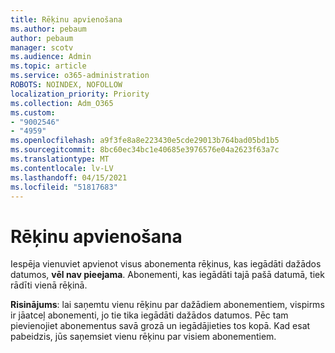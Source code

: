 ```yaml
---
title: Rēķinu apvienošana
ms.author: pebaum
author: pebaum
manager: scotv
ms.audience: Admin
ms.topic: article
ms.service: o365-administration
ROBOTS: NOINDEX, NOFOLLOW
localization_priority: Priority
ms.collection: Adm_O365
ms.custom:
- "9002546"
- "4959"
ms.openlocfilehash: a9f3fe8a8e223430e5cde29013b764bad05bd1b5
ms.sourcegitcommit: 8bc60ec34bc1e40685e3976576e04a2623f63a7c
ms.translationtype: MT
ms.contentlocale: lv-LV
ms.lasthandoff: 04/15/2021
ms.locfileid: "51817683"
---
```

# <a name="combine-invoices"></a>Rēķinu apvienošana

Iespēja vienuviet apvienot visus abonementa rēķinus, kas iegādāti dažādos datumos, **vēl nav pieejama**. Abonementi, kas iegādāti tajā pašā datumā, tiek rādīti vienā rēķinā.

**Risinājums**: lai saņemtu vienu rēķinu par dažādiem abonementiem, vispirms ir jāatceļ abonementi, jo tie tika iegādāti dažādos datumos. Pēc tam pievienojiet abonementus savā grozā un iegādājieties tos kopā. Kad esat pabeidzis, jūs saņemsiet vienu rēķinu par visiem abonementiem.
